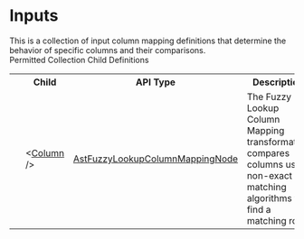 # Inputs

<div class="LanguageSummary"><div class ="SummaryItem">This is a collection of input column mapping definitions that determine the behavior of specific columns and their comparisons.</div></div><div class="SchemaBindingGroup"><div class="SchemaBindingGroupHeader">Permitted Collection Child Definitions</div><table id="SchemaBindingList" class="SchemaBindingList"><tbody><tr><th class="SchemaBindingIconColumnHeader">&nbsp;</th><th class="SchemaBindingNameColumnHeader">Child</th><th class="SchemaBindingTypeColumnHeader">API Type</th><th class="SchemaBindingSummaryColumnHeader">Description</th></tr><tr class="cd0"><td class="SchemaBindingIcon"><div class="NotRequired" /></td><td class="SchemaBindingName"><span class="punc">&lt;</span><a href=../api-reference/Varigence.Languages.Biml.Transformation.AstFuzzyLookupColumnMappingNode.html">Column</a><span class="punc"> /&gt;</span></td><td class="SchemaBindingType"><a href="Varigence.Languages.Biml.Transformation.AstFuzzyLookupColumnMappingNode.html">AstFuzzyLookupColumnMappingNode</a></td><td class="SchemaBindingSummary">The Fuzzy Lookup Column Mapping transformation compares columns using non-exact matching algorithms to find a matching row.</td></tr></tbody></table></div>